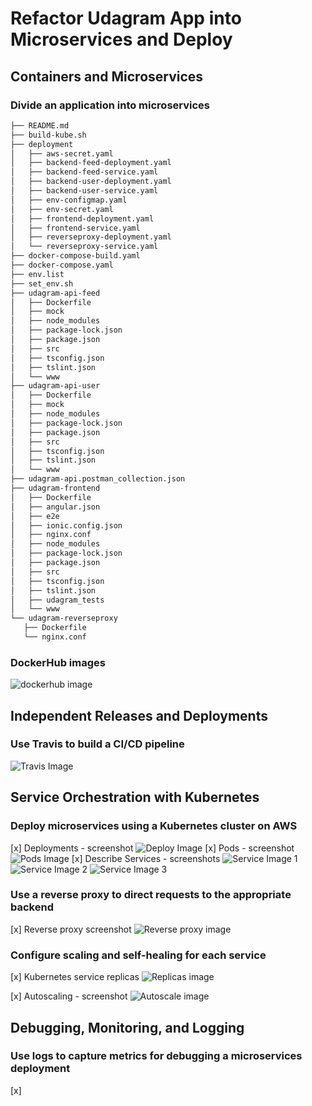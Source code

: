 # Refactor Udagram App into Microservices and Deploy

## Containers and Microservices

### Divide an application into microservices
 ```bash
 ├── README.md
├── build-kube.sh
├── deployment
│   ├── aws-secret.yaml
│   ├── backend-feed-deployment.yaml
│   ├── backend-feed-service.yaml
│   ├── backend-user-deployment.yaml
│   ├── backend-user-service.yaml
│   ├── env-configmap.yaml
│   ├── env-secret.yaml
│   ├── frontend-deployment.yaml
│   ├── frontend-service.yaml
│   ├── reverseproxy-deployment.yaml
│   └── reverseproxy-service.yaml
├── docker-compose-build.yaml
├── docker-compose.yaml
├── env.list
├── set_env.sh
├── udagram-api-feed
│   ├── Dockerfile
│   ├── mock
│   ├── node_modules
│   ├── package-lock.json
│   ├── package.json
│   ├── src
│   ├── tsconfig.json
│   ├── tslint.json
│   └── www
├── udagram-api-user
│   ├── Dockerfile
│   ├── mock
│   ├── node_modules
│   ├── package-lock.json
│   ├── package.json
│   ├── src
│   ├── tsconfig.json
│   ├── tslint.json
│   └── www
├── udagram-api.postman_collection.json
├── udagram-frontend
│   ├── Dockerfile
│   ├── angular.json
│   ├── e2e
│   ├── ionic.config.json
│   ├── nginx.conf
│   ├── node_modules
│   ├── package-lock.json
│   ├── package.json
│   ├── src
│   ├── tsconfig.json
│   ├── tslint.json
│   ├── udagram_tests
│   └── www
└── udagram-reverseproxy
    ├── Dockerfile
    └── nginx.conf
```

### DockerHub images

![dockerhub image](screenshots/u-docker.jpg)


## Independent Releases and Deployments

### Use Travis to build a CI/CD pipeline
![Travis Image](screenshots/u-travis.jpg)

## Service Orchestration with Kubernetes

### Deploy microservices using a Kubernetes cluster on AWS
[x] Deployments - screenshot
![Deploy Image](screenshots/u-deployments.jpg)
[x] Pods - screenshot
![Pods Image](screenshots/u-pods.jpg)
[x] Describe Services - screenshots
![Service Image 1](screenshots/u-services1.jpg)
![Service Image 2](screenshots/u-services2.jpg)
![Service Image 3](screenshots/u-services3.jpg)

### Use a reverse proxy to direct requests to the appropriate backend
[x] Reverse proxy screenshot
![Reverse proxy image](screenshots/u-rproxy.jpg)

### Configure scaling and self-healing for each service

[x] Kubernetes service replicas
![Replicas image](screenshots/u-replicas.jpg)

[x] Autoscaling - screenshot
![Autoscale image](screenshots/u-autoscale.jpg)


## Debugging, Monitoring, and Logging

### Use logs to capture metrics for debugging a microservices deployment

[x]
